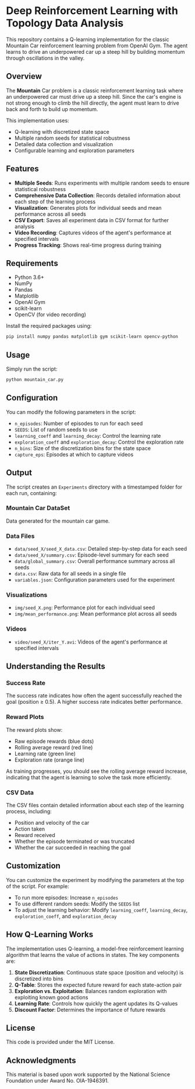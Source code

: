 # Deep Reinforcement Learning with Topology Data Analysis

This repository contains a Q-learning implementation for the classic Mountain Car reinforcement learning problem from OpenAI Gym. The agent learns to drive an underpowered car up a steep hill by building momentum through oscillations in the valley.

## Overview

The **Mountain** Car problem is a classic reinforcement learning task where an underpowered car must drive up a steep hill. Since the car's engine is not strong enough to climb the hill directly, the agent must learn to drive back and forth to build up momentum.

This implementation uses:
- Q-learning with discretized state space
- Multiple random seeds for statistical robustness
- Detailed data collection and visualization
- Configurable learning and exploration parameters

## Features

- **Multiple Seeds**: Runs experiments with multiple random seeds to ensure statistical robustness
- **Comprehensive Data Collection**: Records detailed information about each step of the learning process
- **Visualization**: Generates plots for individual seeds and mean performance across all seeds
- **CSV Export**: Saves all experiment data in CSV format for further analysis
- **Video Recording**: Captures videos of the agent's performance at specified intervals
- **Progress Tracking**: Shows real-time progress during training

## Requirements

- Python 3.6+
- NumPy
- Pandas
- Matplotlib
- OpenAI Gym
- scikit-learn
- OpenCV (for video recording)

Install the required packages using:

```bash
pip install numpy pandas matplotlib gym scikit-learn opencv-python
```

## Usage

Simply run the script:

```bash
python mountain_car.py
```

## Configuration

You can modify the following parameters in the script:

- `n_episodes`: Number of episodes to run for each seed
- `SEEDS`: List of random seeds to use
- `learning_coeff` and `learning_decay`: Control the learning rate
- `exploration_coeff` and `exploration_decay`: Control the exploration rate
- `n_bins`: Size of the discretization bins for the state space
- `capture_eps`: Episodes at which to capture videos

## Output

The script creates an `Experiments` directory with a timestamped folder for each run, containing:

### Mountain Car DataSet
Data generated for the mountain car game.

### Data Files
- `data/seed_X/seed_X_data.csv`: Detailed step-by-step data for each seed
- `data/seed_X/summary.csv`: Episode-level summary for each seed
- `data/global_summary.csv`: Overall performance summary across all seeds
- `data.csv`: Raw data for all seeds in a single file
- `variables.json`: Configuration parameters used for the experiment

### Visualizations
- `img/seed_X.png`: Performance plot for each individual seed
- `img/mean_performance.png`: Mean performance plot across all seeds

### Videos
- `video/seed_X/iter_Y.avi`: Videos of the agent's performance at specified intervals

## Understanding the Results

### Success Rate
The success rate indicates how often the agent successfully reached the goal (position ≥ 0.5). A higher success rate indicates better performance.

### Reward Plots
The reward plots show:
- Raw episode rewards (blue dots)
- Rolling average reward (red line)
- Learning rate (green line)
- Exploration rate (orange line)

As training progresses, you should see the rolling average reward increase, indicating that the agent is learning to solve the task more efficiently.

### CSV Data
The CSV files contain detailed information about each step of the learning process, including:
- Position and velocity of the car
- Action taken
- Reward received
- Whether the episode terminated or was truncated
- Whether the car succeeded in reaching the goal

## Customization

You can customize the experiment by modifying the parameters at the top of the script. For example:

- To run more episodes: Increase `n_episodes`
- To use different random seeds: Modify the `SEEDS` list
- To adjust the learning behavior: Modify `learning_coeff`, `learning_decay`, `exploration_coeff`, and `exploration_decay`

## How Q-Learning Works

The implementation uses Q-learning, a model-free reinforcement learning algorithm that learns the value of actions in states. The key components are:

1. **State Discretization**: Continuous state space (position and velocity) is discretized into bins
2. **Q-Table**: Stores the expected future reward for each state-action pair
3. **Exploration vs. Exploitation**: Balances random exploration with exploiting known good actions
4. **Learning Rate**: Controls how quickly the agent updates its Q-values
5. **Discount Factor**: Determines the importance of future rewards

## License

This code is provided under the MIT License.

## Acknowledgments

This material is based upon work supported by the National Science Foundation under Award No. OIA-1946391.

